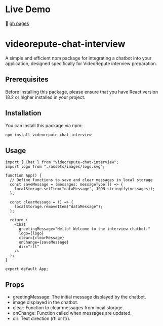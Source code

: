 # Live Demo

🔗 [gh pages](https://rezazare76.github.io/chat-bot/)

# videorepute-chat-interview

A simple and efficient npm package for integrating a chatbot into your application, designed specifically for VideoRepute interview preparation.

## Prerequisites

Before installing this package, please ensure that you have React version 18.2 or higher installed in your project.

## Installation

You can install this package via npm:

```bash
npm install videorepute-chat-interview
```

## Usage
```tsx
import { Chat } from "videorepute-chat-interview";
import logo from "./assets/images/logo.svg";

function App() {
  // Define functions to save and clear messages in local storage
  const saveMessage = (messages: messageType[]) => {
    localStorage.setItem("dataMessage", JSON.stringify(messages));
  };

  const clearMessage = () => {
    localStorage.removeItem("dataMessage");
  };

  return (
    <Chat
      greetingMessage="Hello! Welcome to the interview chatbot."
      logo={logo}
      clear={clearMessage}
      onChange={saveMessage}
      dir="rtl"
    />
  );
}

export default App;

```

## Props

* greetingMessage: The initial message displayed by the chatbot.
* image displayed in the chatbot.
* clear: Function to clear messages from local storage.
* onChange: Function called when messages are updated.
* dir: Text direction (rtl or ltr).
